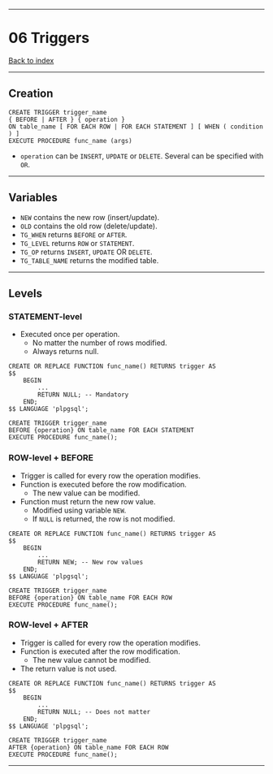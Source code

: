 
---
# 06 Triggers

[Back to index](../../README.md)

---
## Creation
```postgresql
CREATE TRIGGER trigger_name
{ BEFORE | AFTER } { operation }
ON table_name [ FOR EACH ROW | FOR EACH STATEMENT ] [ WHEN ( condition ) ]
EXECUTE PROCEDURE func_name (args)
```

- `operation` can be `INSERT`, `UPDATE` or `DELETE`. Several can be specified with `OR`.
---
## Variables
- `NEW` contains the new row (insert/update).
- `OLD` contains the old row (delete/update).
- `TG_WHEN` returns `BEFORE` or `AFTER`.
- `TG_LEVEL` returns `ROW` or `STATEMENT`.
- `TG_OP` returns `INSERT`, `UPDATE` OR `DELETE`.
- `TG_TABLE_NAME` returns the modified table.
---
## Levels
### STATEMENT-level
- Executed once per operation.
	- No matter the number of rows modified.
	- Always returns null.
```postgresql
CREATE OR REPLACE FUNCTION func_name() RETURNS trigger AS
$$
	BEGIN
		...
		RETURN NULL; -- Mandatory
	END;
$$ LANGUAGE 'plpgsql';

CREATE TRIGGER trigger_name
BEFORE {operation} ON table_name FOR EACH STATEMENT
EXECUTE PROCEDURE func_name();
```
### ROW-level + BEFORE
- Trigger is called for every row the operation modifies.
- Function is executed before the row modification.
	- The new value can be modified.
- Function must return the new row value.
	- Modified using variable `NEW`.
	- If `NULL` is returned, the row is not modified.
	
```postgresql
CREATE OR REPLACE FUNCTION func_name() RETURNS trigger AS
$$
	BEGIN 
		...
		RETURN NEW; -- New row values
	END;
$$ LANGUAGE 'plpgsql';

CREATE TRIGGER trigger_name
BEFORE {operation} ON table_name FOR EACH ROW
EXECUTE PROCEDURE func_name();
```

### ROW-level + AFTER
- Trigger is called for every row the operation modifies.
- Function is executed after the row modification.
	- The new value cannot be modified.
- The return value is not used.

```postgresql
CREATE OR REPLACE FUNCTION func_name() RETURNS trigger AS
$$
	BEGIN 
		...
		RETURN NULL; -- Does not matter
	END;
$$ LANGUAGE 'plpgsql';

CREATE TRIGGER trigger_name
AFTER {operation} ON table_name FOR EACH ROW
EXECUTE PROCEDURE func_name();
```
---